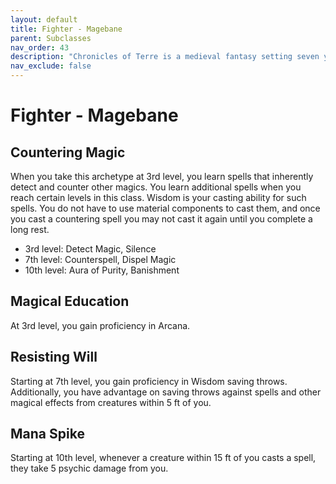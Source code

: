 ```yaml
---
layout: default
title: Fighter - Magebane
parent: Subclasses
nav_order: 43
description: "Chronicles of Terre is a medieval fantasy setting seven years in the writing, currently for dungeons & dragons 5th edition."
nav_exclude: false
---
```


# Fighter - Magebane

## Countering Magic

When you take this archetype at 3rd level, you learn spells that inherently detect and counter other magics. You learn additional spells when you reach certain levels in this class. Wisdom is your casting ability for such spells. You do not have to use material components to cast them, and once you cast a countering spell you may not cast it again until you complete a long rest.
- 3rd level: Detect Magic, Silence
- 7th level: Counterspell, Dispel Magic
- 10th level: Aura of Purity, Banishment

## Magical Education

At 3rd level, you gain proficiency in Arcana.

## Resisting Will

Starting at 7th level, you gain proficiency in Wisdom saving throws. Additionally, you have advantage on saving throws against spells and other magical effects from creatures within 5 ft of you.

## Mana Spike

Starting at 10th level, whenever a creature within 15 ft of you casts a spell, they take 5 psychic damage from you.
